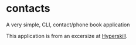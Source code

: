 # contacts
A very simple, CLI, contact/phone book application

This application is from an excersize at [Hyperskill](https://hyperskill.org).
